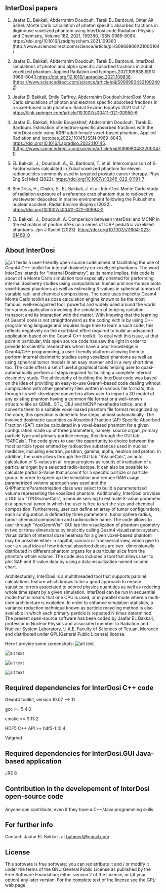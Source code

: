  
<b><h2>InterDosi papers</h2> </b> 
1. <p>Jaafar EL Bakkali, Abderrahim Doudouh, Tarek EL Bardouni, Omar Ait Sahel. Monte Carlo calculation of photon specific absorbed fractions in digimouse voxelized phantom using InterDosi code.Radiation Physics and Chemistry, Volume 182, 2021, 109360, ISSN 0969-806X. https://doi.org/10.1016/j.radphyschem.2021.109360 (http://www.sciencedirect.com/science/article/pii/S0969806X21000104)

2. Jaafar EL Bakkali, Abderrahim Doudouh, Tarek EL Bardouni. InterDosi simulations of photon and alpha specific absorbed fractions in zubal voxelized phantom. Applied Radiation and Isotopes,2021,109838,ISSN 0969-8043,https://doi.org/10.1016/j.apradiso.2021.109838. (https://www.sciencedirect.com/science/article/pii/S0969804321002402)
</p>

3. Jaafar El Bakkali, Emily Caffrey, Abderrahim Doudouh.InterDosi Monte Carlo simulations of photon and electron specific absorbed fractions in a voxel-based crab phantom. Radiat Environ Biophys 2021 Oct 17. https://link.springer.com/article/10.1007/s00411-021-00950-6

5. Jaafar EL Bakkali, Khalid Bouyakhlef, Abderrahim Doudouh, Tarek EL Bardouni.
Estimation of electron-specific absorbed fractions with the InterDosi code using ICRP adult female voxel-based phantom,
Applied Radiation and Isotopes,2022,110145,ISSN 0969-8043, https://doi.org/10.1016/j.apradiso.2022.110145.
(https://www.sciencedirect.com/science/article/pii/S0969804322000471)
6. EL Bakkali, J., Doudouh, A., EL Bardouni, T. et al. Intercomparison of S-Factor values calculated in Zubal voxelized phantom for eleven radionuclides commonly used in targeted prostate cancer therapy. Phys Eng Sci Med (2022). https://doi.org/10.1007/s13246-022-01191-7

7. BenDriss, H., Chakir, E., EL Bakkali, J. et al. InterDosi Monte Carlo study of radiation exposure of a reference crab phantom due to radioactive wastewater deposited in marine environment following the Fukushima nuclear accident. Radiat Environ Biophys (2022). https://doi.org/10.1007/s00411-022-00994-2
   
8. EL Bakkali, J., Doudouh, A. Comparison between InterDosi and MCNP in the estimation of photon SAFs on a series of ICRP pediatric voxelized phantoms. Jpn J Radiol (2023). https://doi.org/10.1007/s11604-023-01469-0



<b><h2> About InterDosi</h2> </b> 


![alt text](https://github.com/EL-Bakkali-Jaafar/InterDosi/blob/master/InterDosi-LOgo.png)is a user-friendly open source code aimed at facilitating the use of Geant4 C++ toolkit for internal dosimetry on voxelized phantoms.
The word InterDosi stands for “Internal Dosimetry”, as its name implies, this code is about of a
Monte Carlo simulation tool especially oriented for performing internal dosimetry studies using
computational human and non-human biota voxel-based phantoms as well as estimating S-values
in spherical tumors of variable radii and chemical compositions. The code uses implicitly Geant4
Monte Carlo toolkit as dose calculation engine known to be the most famous, well-recognized
tool, powerful and widely used around the world for various applications involving the
simulation of ionizing radiation transport and its interaction with the matter.
With knowing that the learning of Geant4 code is not straightforward as the coding with is by
using C++ programming language and requires huge time to learn a such code, this reflects
negatively on the exorbitant effort required to build an advanced application based on the Geant4
C++ toolkit. To deal with this issue, at that point in particular, this open source code has saw the
light in order to provide to scientific researchers whom have a poor knowledge in Geant4/C++
programming, a user-friendly platform allowing them to perform internal dosimetric studies
 using voxelized phantoms as well as using spherical tumor models in an easy manner and in a
very short time too. The code offers a set of useful graphical tools helping user to quasi-
automatically perform all steps required for building a complete internal dosimetry study. The
philosophy of building the InterDosi code was based on the idea of providing an easy-to-use
Geant4-based code dealing without complication with other geometry files written in various file
formats, this through its well-developed converters allow user to import a 3D model of any
existing phantom having a common file format or a well-known structure like as GDML, STL,
OBJ and MCNP hexahedra lattice, and it converts them to a suitable voxel-based phantom file
format recognized by the code, this operation is done into few steps, almost automatically. The
involved dosimetric quantities as Absorbed Fraction (AF) Specific Absorbed Fraction (SAF) can
be calculated in a voxel-based phantom for a given configuration made up of three parameters,
namely: source organ, primary particle type and primary particle energy, this through the GUI
tab “SAFCals”. The code gives to user the opportunity to choice between the most particle types
emitted by radioactive substances used in nuclear medicine, including electron, positron, gamma,
alpha, neutron and proton. In addition, the code allows through the GUI tab “SValueCals”, an
auto calculation of S-values in all organs/regions as results of irradiation of a particular organ by
a selected radio-isotope. It can also be possible to calculate partial S-Value that account for a
specific particle or particle group. In order to speed up the simulation and reduce RAM usage,
parametrized volume approach was used and the G4PhantomParametrisation class was select to
build a parameterized volume representing the voxelized phantom. Additionally, InterDosi
provides a GUI tab “TPGSvalueCals”, a module serving to estimate S-value parameter in a
spherical tumor in which the user is free to set the size and chemical composition. Furthermore,
user can define an array of tumor configurations, each configuration is defined by three
parameters: tumor sphere radius, tumor chemical composition and radionuclide name. The code
allows to user through “VoxGeomVis”` GUI tab the visualization of phantom geometry in two or
three dimensions by implicitly calling Geant4 visualization system. Visualization of internal dose
heatmap for a given voxel-based phantom may be possible either in sagittal, coronal or
transversal view, which give to user a visual idea of how internal absorbed doses are two-
dimensionally distributed in different phantom organs for a particular slice from the phantom
whole volume. The code also includes a tool that allows user to plot SAF and S-value data by
using a data visualization named column chart.

Architecturally, InterDosi is a multithreaded tool that supports parallel calculations feature which
knows to be a good approach to reduce statistical errors associated to scored physics quantities as
well as reducing whole time spent by a given simulation. InterDosi can be run in sequential
mode that is means that one CPU is used, or in parallel mode where a multi-core architecture is
exploited. In order to enhance simulation statistics, a variance reduction technique known as
particle recycling method is also available in which each primary particle is repeated N times
determined.
The present open-source software has been coded by Jaafar EL Bakkali, professor in Nuclear
Physics and associated member to Radiation and Nuclear System Laboratory, U.A.E, Faculty of
Sciences of Tetuan, Morocco and distributed under GPL(General Public License) license.



 Here I provide some screenshots:
![alt text](https://github.com/EL-Bakkali-Jaafar/InterDosi/blob/master/InterDosi1.20.png)

![alt text](https://github.com/EL-Bakkali-Jaafar/InterDosi/blob/master/InterDosi-1.2.1.png)

![alt text](https://github.com/EL-Bakkali-Jaafar/InterDosi/blob/master/InterDosi-1.2.2.png)

![alt text](https://github.com/EL-Bakkali-Jaafar/InterDosi/blob/master/InterDosi-1.2.png)








<h2> Required dependencies for InterDosi C++ code</h2>
   <p>Geant4 toolkit, version 10.07 --> 11  </p>
   <p>gcc >= 5.4.0</p>
   <p>cmake >= 3.13.2</p>
   <p>HDF5 C++ API >= hdf5-1.10.4</p>
   <p>Valgrind</p>
<h2>Required dependencies for InterDosi.GUI Java-based application
</h2> </b> 
   <p>JRE 8</p>
   
<b><h2> Contribution in the developement of InterDosi open-source code
</h2> </b> 
<p> Anyone can contribute, even if they have a C++/Java programming skills.</p>

<b><h2> For further info</h2> </b> 
<p>Contact:
Jaafar EL Bakkali, at  <a href="mailto:bahmedj@gmail.com">bahmedj@gmail.com</a>  </p>
<h2> License</h2> 
<p>This software is free software; you can redistribute it and / or modify it under the terms of the GNU General Public License as published by the Free Software Foundation; either version 2 of the License, or (at your option) any later version. For the complete text of the license see the GPL-web page.</p>


